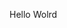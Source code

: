 Hello Wolrd



























































































































































































































































































































































































































































































































































































































































































































































































































































































































































































































































































































































































































































































































































































































































































































































































































































































































































































































































































































































































































































































































































































































































































































































































































































































































































































































































































































































































































































































































































































































































































































































































































































































































































































































































































































































































































































































































































































































































































































































































































































































































































































































































































































































































































































































































































































































































































































































































































































































































































































































































































































































































































































































































































































































































































































































































































































































































































